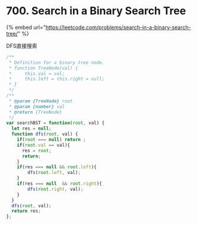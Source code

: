 # 700. Search in a Binary Search Tree

{% embed url="https://leetcode.com/problems/search-in-a-binary-search-tree/" %}

DFS直接搜索

```javascript
/**
 * Definition for a binary tree node.
 * function TreeNode(val) {
 *     this.val = val;
 *     this.left = this.right = null;
 * }
 */
/**
 * @param {TreeNode} root
 * @param {number} val
 * @return {TreeNode}
 */
var searchBST = function(root, val) {
  let res = null;
  function dfs(root, val) {
    if(root === null) return ;
    if(root.val == val){
      res = root;
      return;
    }
    if(res === null && root.left){
        dfs(root.left, val);    
    }
    if(res === null  && root.right){
        dfs(root.right, val);    
    }
  }
  dfs(root, val);
  return res;
};
```

